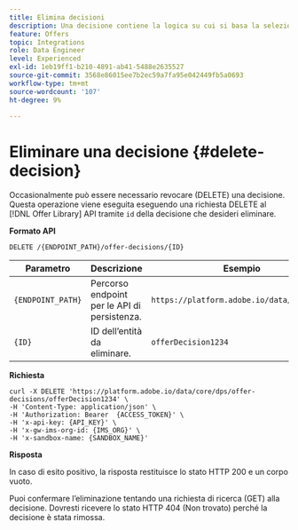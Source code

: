 ```yaml
---
title: Elimina decisioni
description: Una decisione contiene la logica su cui si basa la selezione di un’offerta.
feature: Offers
topic: Integrations
role: Data Engineer
level: Experienced
exl-id: 1eb19ff1-b210-4891-ab41-5488e2635527
source-git-commit: 3568e86015ee7b2ec59a7fa95e042449fb5a0693
workflow-type: tm+mt
source-wordcount: '107'
ht-degree: 9%

---
```


# Eliminare una decisione {#delete-decision}

Occasionalmente può essere necessario revocare (DELETE) una decisione. Questa operazione viene eseguita eseguendo una richiesta DELETE al [!DNL Offer Library] API tramite `id` della decisione che desideri eliminare.

**Formato API**

```http
DELETE /{ENDPOINT_PATH}/offer-decisions/{ID}
```

| Parametro | Descrizione | Esempio |
| --------- | ----------- | ------- |
| `{ENDPOINT_PATH}` | Percorso endpoint per le API di persistenza. | `https://platform.adobe.io/data/core/dps/` |
| `{ID}` | ID dell’entità da eliminare. | `offerDecision1234` |

**Richiesta**

```shell
curl -X DELETE 'https://platform.adobe.io/data/core/dps/offer-decisions/offerDecision1234' \
-H 'Content-Type: application/json' \
-H 'Authorization: Bearer  {ACCESS_TOKEN}' \
-H 'x-api-key: {API_KEY}' \
-H 'x-gw-ims-org-id: {IMS_ORG}' \
-H 'x-sandbox-name: {SANDBOX_NAME}'
```

**Risposta**

In caso di esito positivo, la risposta restituisce lo stato HTTP 200 e un corpo vuoto.

Puoi confermare l’eliminazione tentando una richiesta di ricerca (GET) alla decisione. Dovresti ricevere lo stato HTTP 404 (Non trovato) perché la decisione è stata rimossa.